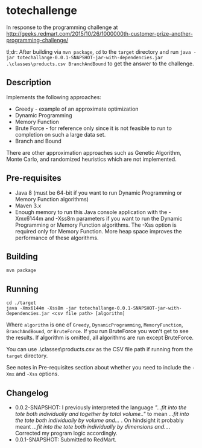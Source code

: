 # totechallenge

In response to the programming challenge at http://geeks.redmart.com/2015/10/26/1000000th-customer-prize-another-programming-challenge/

tl;dr: After building via `mvn package`, `cd` to the `target` directory and run `java -jar totechallange-0.0.1-SNAPSHOT-jar-with-dependencies.jar .\classes\products.csv BranchAndBound` to get the answer to the challenge.


## Description

Implements the following approaches:

* Greedy - example of an approximate optimization
* Dynamic Programming
* Memory Function
* Brute Force - for reference only since it is not feasible to run to completion on such a large data set.
* Branch and Bound

There are other approximation approaches such as Genetic Algorithm, Monte Carlo, and randomized heuristics which are not implemented.

## Pre-requisites
* Java 8 (must be 64-bit if you want to run Dynamic Programming or Memory Function algorithms)
* Maven 3.x
* Enough memory to run this Java console application with the -Xmx6144m and -Xss8m parameters if you want to run the Dynamic Programming or Memory Function algorithms. The -Xss option is required only for Memory Function. More heap space improves the performance of these algorithms. 

## Building

    mvn package

## Running

    cd ./target
    java -Xmx6144m -Xss8m -jar totechallange-0.0.1-SNAPSHOT-jar-with-dependencies.jar <csv file path> [algorithm]

Where `algorithm` is one of `Greedy`, `DynamicProgramming`, `MemoryFunction`, `BranchAndBound`, or `BruteForce`. If you run BruteForce you won't get to see the results. If algorithm is omitted, all algorithms are run except BruteForce.

You can use .\classes\products.csv as the CSV file path if running from the `target` directory.

See notes in Pre-requisites section about whether you need to include the `-Xmx` and `-Xss` options.

## Changelog

* 0.0.2-SNAPSHOT: I previously interpreted the language *"...fit into the tote both individually and together by total volume.."* to mean *...fit into the tote both individually by volume and...* . On hindsight it probably meant *...fit into the tote both individually by dimensions and...*. Corrected my program logic accordingly.
* 0.0.1-SNAPSHOT: Submitted to RedMart.